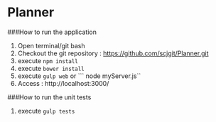 # Planner

###How to run the application

1. Open terminal/git bash
2. Checkout the git repository : https://github.com/scjgit/Planner.git
3. execute ```npm install```
4. execute ```bower install```
5. execute ```gulp web``` or ``` node myServer.js``
6. Access : http://localhost:3000/


###How to run the unit tests
1. execute ```gulp tests```
